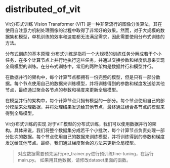 # distributed_of_vit
Vit分布式训练
Vision Transformer (ViT) 是一种非常流行的图像分类算法，其在使用自注意力机制处理图像的过程中取得了非常好的效果。然而，对于大规模的数据集和模型，单机训练的效率和速度都无法满足需求，因此需要使用分布式训练的方法。

分布式训练的基本原理
分布式训练是指将一个大规模的训练任务分解成若干个小任务，在多个计算节点上并行地执行这些任务，并通过交换参数和梯度信息来实现全局模型的训练。在分布式训练中，常用的两种架构是数据并行和模型并行。

在数据并行的架构中，每个计算节点都拥有一份完整的模型，但是只有一部分数据。每个节点使用自己的数据来训练模型，并将训练得到的参数和梯度发送给其他节点，最终通过聚合各节点的参数和梯度来更新全局模型。

在模型并行的架构中，每个计算节点只拥有模型的一部分。每个节点使用自己的部分模型来处理数据，并将处理结果发送给其他节点，最终通过组合各节点的模型来得到全局模型。

Vit分布式训练的实现
对于ViT模型的分布式训练，我们可以使用数据并行的架构。具体来说，我们将整个数据集分成若干个小批次，每个计算节点负责处理一部分批次的数据。每个节点使用自己的数据来训练模型，并将训练得到的参数和梯度发送给其他节点。最终，我们通过梯度聚合的方法来更新全局模型。

>对应数据需要预先运行pre_trainer.py进行预训练fine-tuning，在运行main.py。
>如果用其他数据，请修改dataset里面的函数。

